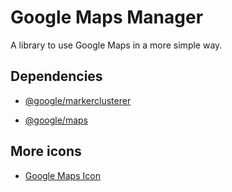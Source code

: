 # Google Maps Manager

A library to use Google Maps in a more simple way.

## Dependencies

- [@google/markerclusterer](https://github.com/googlemaps/v3-utility-library/tree/master/markerclusterer)

- [@google/maps](https://github.com/googlemaps/v3-utility-library/tree/master/markerclusterer)

## More icons

- [Google Maps Icon](http://kml4earth.appspot.com/icons.html)
